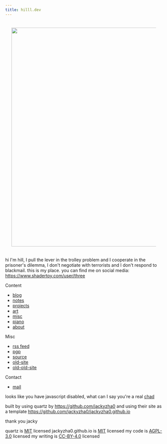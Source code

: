 ```yaml
---
title: hilll.dev
---
```


<div style="text-align: center; padding: 20px;">
    <img src="/misc/media/banner-light.png" width="701"/>
</div>

hi I'm hill, I pull the lever in the trolley problem and I cooperate in the prisoner's dilemma, I don't negotiate with terrorists and I don't respond to blackmail.
this is my place. you can find me on social media: https://www.shadertoy.com/user/three

Content

- [blog](/blog/)
- [notes](/notes/)
- [projects](/projects.md)
- [art](/art.md)
- [misc](/misc/)
- [piano](piano/tuningplayground.md)
- [about](/about.md)

Misc

- [rss feed](/index.xml)
- [pgp](/plaintext/public-key.txt)
- [source](https://github.com/float3/float3.github.io)
- [old-site](/float3.github.io.old)
- [old-old-site](/float3.github.io.old.old)

Contact

- [mail](mailto:contact%40hilll.dev)
<!--- [i2p Mail](mailto:hill%40mail.i2p)
- irc: hill on [irc.rizon.net](https://rizon.net/chat)-->

<noscript> looks like you have javascript disabled, what can I say you're a real [chad](/beating_sir_aloone_damageless.webm) </noscript>

built by using quartz by https://github.com/jackyzha0 and using their site as a template https://github.com/jackyzha0/jackyzha0.github.io

thank you jacky

quartz is [MIT](https://opensource.org/license/mit) licensed
jackyzha0.github.io is [MIT](https://opensource.org/license/mit) licensed
my code is [AGPL-3.0](https://www.gnu.org/licenses/agpl-3.0.en.htm1) licensed
my writing is [CC-BY-4.0](https://creativecommons.org/licenses/by/4.0/deed.en) licensed
